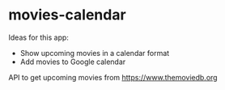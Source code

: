 # movies-calendar

Ideas for this app:
- Show upcoming movies in a calendar format
- Add movies to Google calendar

API to get upcoming movies from https://www.themoviedb.org